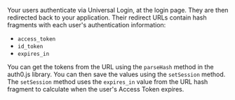 <!-- markdownlint-disable MD041 -->

Your users authenticate via Universal Login, at the login page. They are then redirected back to your application. Their redirect URLs contain hash fragments with each user's authentication information:

* `access_token`
* `id_token`
* `expires_in`

You can get the tokens from the URL using the `parseHash` method in the auth0.js library. You can then save the values using the `setSession` method. The `setSession` method uses the `expires_in` value from the URL hash fragment to calculate when the user's Access Token expires.
